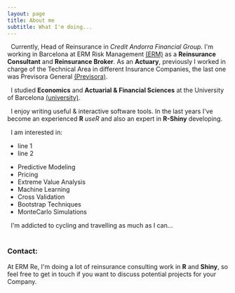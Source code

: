 ```yaml
---
layout: page
title: About me
subtitle: What I'm doing...
---
```


<i class="fa fa-briefcase"></i> &nbsp; Currently, Head of Reinsurance in *Credit Andorra Financial Group*. I'm working in Barcelona at ERM Risk Management [(ERM)](http://ermgrupo.com) as a **Reinsurance Consultant** and **Reinsurance Broker**. As an **Actuary**, previously I worked in charge of the Technical Area in different Insurance Companies, the last one was Previsora General [(Previsora)](http://previsorageneral.com).

<i class="fa fa-graduation-cap"></i> &nbsp; I studied **Economics** and **Actuarial & Financial Sciences** at the University of Barcelona [(university)](http://ub.edu).

<i class="fa fa-user"></i> &nbsp; I enjoy writing useful & interactive software tools. In the last years I've become an experienced **R** *useR* and also an expert in **R-Shiny** developing. 

<i class="fa fa-area-chart"></i> &nbsp; I am interested in:
<ul>
    <li>line 1</li>
    <li>line 2</li>
</ul>

* Predictive Modeling
* Pricing
* Extreme Value Analysis
* Machine Learning
* Cross Validation
* Bootstrap Techniques
* MonteCarlo Simulations
 
<i class="fa fa-heart"></i> &nbsp; I'm addicted to cycling and travelling as much as I can...
<br><br>

### Contact:
At ERM Re, I'm doing a lot of reinsurance consulting work in **R** and **Shiny**, so feel free to get in touch if you want to discuss potential projects for your Company.

